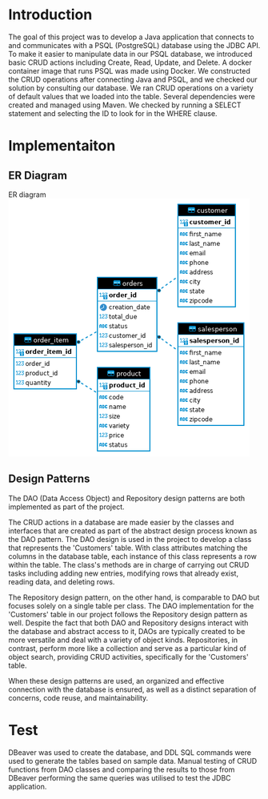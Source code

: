 # Introduction
The goal of this project was to develop a Java application that connects to and communicates with a PSQL (PostgreSQL) database using the JDBC API. To make it easier to manipulate data in our PSQL database, we introduced basic CRUD actions including Create, Read, Update, and Delete. A docker container image that runs PSQL was made using Docker. We constructed the CRUD operations after connecting Java and PSQL, and we checked our solution by consulting our database. We ran CRUD operations on a variety of default values that we loaded into the table. Several dependencies were created and managed using Maven. We checked by running a SELECT statement and selecting the ID to look for in the WHERE clause. 

# Implementaiton
## ER Diagram
ER diagram
![ER Diagram](/core_java/jdbc/assets/ERD-jdbc.png?raw=true)

## Design Patterns
The DAO (Data Access Object) and Repository design patterns are both implemented as part of the project.

The CRUD actions in a database are made easier by the classes and interfaces that are created as part of the abstract design process known as the DAO pattern. The DAO design is used in the project to develop a class that represents the 'Customers' table. With class attributes matching the columns in the database table, each instance of this class represents a row within the table. The class's methods are in charge of carrying out CRUD tasks including adding new entries, modifying rows that already exist, reading data, and deleting rows.

The Repository design pattern, on the other hand, is comparable to DAO but focuses solely on a single table per class. The DAO implementation for the 'Customers' table in our project follows the Repository design pattern as well. Despite the fact that both DAO and Repository designs interact with the database and abstract access to it, DAOs are typically created to be more versatile and deal with a variety of object kinds. Repositories, in contrast, perform more like a collection and serve as a particular kind of object search, providing CRUD activities, specifically for the 'Customers' table.

When these design patterns are used, an organized and effective connection with the database is ensured, as well as a distinct separation of concerns, code reuse, and maintainability.

# Test
DBeaver was used to create the database, and DDL SQL commands were used to generate the tables based on sample data.
Manual testing of CRUD functions from DAO classes and comparing the results to those from DBeaver performing the same queries was utilised to test the JDBC application.
